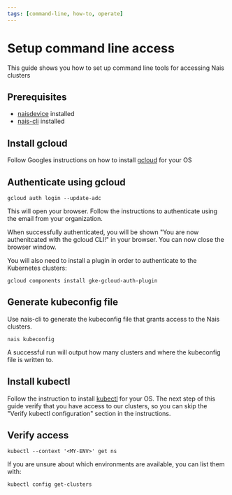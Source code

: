 ```yaml
---
tags: [command-line, how-to, operate]
---
```


# Setup command line access

This guide shows you how to set up command line tools for accessing Nais clusters

## Prerequisites

- [naisdevice](../naisdevice/how-to/install.md) installed
- [nais-cli](../cli/how-to/install.md) installed

## Install gcloud

Follow Googles instructions on how to install [gcloud](https://cloud.google.com/sdk/docs/install) for your OS

## Authenticate using gcloud

```shell
gcloud auth login --update-adc
```

This will open your browser.
Follow the instructions to authenticate using the email from your organization.

When successfully authenticated, you will be shown "You are now authenitcated with the gcloud CLI!" in your browser.
You can now close the browser window.

You will also need to install a plugin in order to authenticate to the Kubernetes clusters:

```shell
gcloud components install gke-gcloud-auth-plugin
```

## Generate kubeconfig file

Use nais-cli to generate the kubeconfig file that grants access to the Nais clusters.

```shell
nais kubeconfig
```

A successful run will output how many clusters and where the kubeconfig file is written to.

## Install kubectl

Follow the instruction to install [kubectl](https://kubernetes.io/docs/tasks/tools/) for your OS. 
The next step of this guide verify that you have access to our clusters, so you can skip the "Verify kubectl configuration" section in the instructions.

## Verify access

```shell
kubectl --context '<MY-ENV>' get ns
```

If you are unsure about which environments are available, you can list them with:

```shell
kubectl config get-clusters
```

